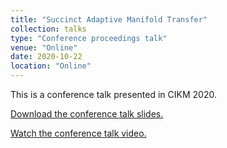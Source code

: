 ```yaml
---
title: "Succinct Adaptive Manifold Transfer"
collection: talks
type: "Conference proceedings talk"
venue: "Online"
date: 2020-10-22
location: "Online"
---
```


This is a conference talk presented in CIKM 2020.

[Download the conference talk slides.](https://drive.google.com/file/d/1qDlbr15ZwWjS4zZdrvR64g43SklRgl-Z/view?usp=sharing)

[Watch the conference talk video.](https://drive.google.com/file/d/1UY51jkdnxxc-AJtBARUALUTowOnKmrJI/view?usp=sharing)
